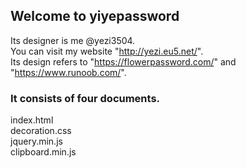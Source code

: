 ## Welcome to yiyepassword

Its designer is me @yezi3504. <br>
You can visit my website "http://yezi.eu5.net/". <br>
Its design refers to "https://flowerpassword.com/" and "https://www.runoob.com/". <br>

### It consists of four documents.

index.html <br>
decoration.css <br>
jquery.min.js <br>
clipboard.min.js <br>
